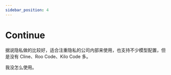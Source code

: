 ```yaml
---
sidebar_position: 4
---
```


# Continue

据说隐私做的比较好，适合注重隐私的公司内部来使用，也支持不少模型配置，但是没有 Cline、Roo Code、Kilo Code 多。

我没怎么使用。

<!-- 内容待补充 -->
